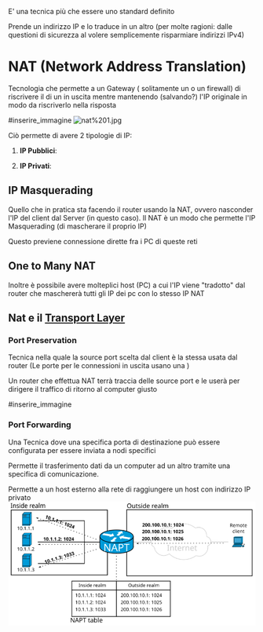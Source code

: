 E' una tecnica più che essere uno standard definito

Prende un indirizzo IP e lo traduce in un altro (per molte ragioni: dalle questioni di sicurezza al volere semplicemente risparmiare indirizzi IPv4)

# NAT (Network Address Translation)

Tecnologia che permette a un Gateway ( solitamente un [](Studio/It%20Support/Bits%20and%20Bytes%20of%20Networking/Subnetting.md#^afaac9%7CRouter) o un firewall) di riscrivere il [](Studio/It%20Support/Bits%20and%20Bytes%20of%20Networking/Network%20Layer.md#^vry423%7Csource%20IP) di un [](Studio/It%20Support/Bits%20and%20Bytes%20of%20Networking/Network%20Layer.md#IPv4%20Datagram%20Header%7Cdatagramma%20IP) in uscita mentre mantenendo (salvando?) l'IP originale in modo da riscriverlo nella risposta

#inserire_immagine 
![nat%201.jpg](Studio/It%20Support/WebPages/Week%204%20Google%20IT%20Support%20Professional%20Certificate%2011%20%20Course%202%20WEEK%204%20Networking%20Services%20%E2%80%94%20Steemit/nat%201.jpg)

Ciò permette di avere 2 tipologie di IP:

1. **IP Pubblici**: 

2. **IP Privati**:


## IP Masquerading
Quello che in pratica sta facendo il router usando la NAT, ovvero nasconder l'IP del client dal Server (in questo caso).
Il NAT è un modo che permette l'IP Masquerading (di mascherare il proprio IP)

Questo previene connessione dirette fra i PC di queste reti

## One to Many NAT
Inoltre è possibile avere molteplici host (PC) a cui l'IP viene "tradotto" dal router che maschererà tutti gli IP dei pc con lo stesso IP NAT


## Nat e il [Transport Layer](Studio/It%20Support/Bits%20and%20Bytes%20of%20Networking/Transport%20Layer.md)
### Port Preservation
Tecnica nella quale la source port scelta dal client è la stessa usata dal router (Le porte per le connessioni in uscita usano una [](Studio/It%20Support/Bits%20and%20Bytes%20of%20Networking/Transport%20Layer.md#Ephemeral%20Port%7Cporta%20effimera))

Un router che effettua NAT terrà traccia delle source port e le userà per dirigere il traffico di ritorno al computer giusto

#inserire_immagine 

### Port Forwarding
Una Tecnica dove una specifica porta di destinazione può essere configurata per essere inviata a nodi specifici

Permette il trasferimento dati da un computer ad un altro tramite una specifica [](Studio/It%20Support/Bits%20and%20Bytes%20of%20Networking/Transport%20Layer.md#Porta%20Port%7Cporta) di comunicazione.

Permette a un host esterno alla rete di raggiungere un host con indirizzo IP privato
![NAPT-en](Studio/Materiali/NAPT-en.svg)
